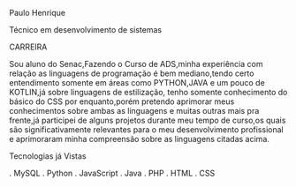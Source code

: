 Paulo Henrique

Técnico em desenvolvimento de sistemas 

CARREIRA

Sou aluno do Senac,Fazendo o Curso de ADS,minha experiência com relação as linguagens de programação é bem mediano,tendo certo entendimento somente em áreas como PYTHON,JAVA e um pouco de KOTLIN,já sobre linguagens de estilização, tenho somente conhecimento do básico do CSS por enquanto,porém pretendo aprimorar meus conhecimentos sobre ambas as linguagens e muitas outras mais pra frente,já participei de alguns projetos durante meu tempo de curso,os quais são significativamente relevantes para o meu desenvolvimento profissional e aprimoraram minha compreensão sobre as linguagens citadas acima.

Tecnologias já Vistas

. MySQL
. Python
. JavaScript
. Java
. PHP
. HTML
. CSS

